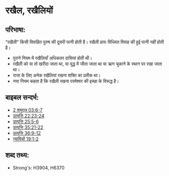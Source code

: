 # रखैल, रखैलियों #

## परिभाषा: ##

“रखैली” किसी विवाहित पुरुष की दूसरी पत्नी होती है। रखैली प्रायः विधिवत विवाह की हुई पत्नी नहीं होती है।

* पुराने नियम में रखैलियाँ अधिकतर दासियां होती थी।
* रखैली को या तो खरीदा जाता था, या युद्ध में जीता जाता था या ऋण चुकाने के स्थान पर रखा जाता था।
* राजा के लिए अनेक रखैलियां रखना शक्ति का प्रतीक था। 
* नया नियम कहता है कि रखैली रखना परमेश्वर की इच्छा के विरूद्ध है।

## बाइबल सन्दर्भ: ##

* [2 शमूएल 03:6-7](rc://en/tn/help/2sa/03/06)
* [उत्पत्ति 22:23-24](rc://en/tn/help/gen/22/23)
* [उत्पत्ति 25:5-6](rc://en/tn/help/gen/25/05)
* [उत्पत्ति 35:21-22](rc://en/tn/help/gen/35/21)
* [उत्पत्ति 36:9-12](rc://en/tn/help/gen/36/09)
* [न्यायियों 19:1-2](rc://en/tn/help/jdg/19/01)

## शब्द तथ्य: ##

* Strong's: H3904, H6370
